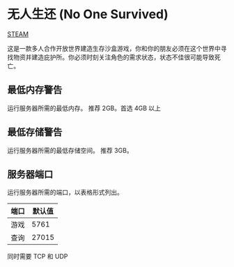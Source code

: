 # 无人生还 (No One Survived)

[STEAM](https://store.steampowered.com/app/1963370/No_One_Survived/)

这是一款多人合作开放世界建造生存沙盒游戏，你和你的朋友必须在这个世界中寻找物资并建造庇护所。你必须时刻关注角色的需求状态，状态不佳很可能导致死亡。

## 最低内存警告

运行服务器所需的最低内存。
推荐 2GB。首选 4GB 以上

## 最低存储警告

运行服务器所需的最低存储空间。
推荐 3GB。

## 服务器端口

运行服务器所需的端口，以表格形式列出。

| 端口    | 默认值 |
|---------|---------|
| 游戏    | 5761    |
| 查询   | 27015   |

同时需要 TCP 和 UDP 